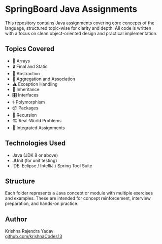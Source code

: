 # SpringBoard Java Assignments

This repository contains Java assignments covering core concepts of the language, structured topic-wise for clarity and depth. All code is written with a focus on clean object-oriented design and practical implementation.

## Topics Covered

- 🧮 Arrays  
- 🔒 Final and Static  
- 🧰 Abstraction  
- 🧱 Aggregation and Association  
- ⚠️ Exception Handling  
- 🧬 Inheritance  
- 🎛️ Interfaces  
- 🌀 Polymorphism  
- 📦 Packages  
- 🔁 Recursion  
- 🏗️ Real-World Problems  
- 🧪 Integrated Assignments  

## Technologies Used

- Java (JDK 8 or above)  
- JUnit (for unit testing)  
- IDE: Eclipse / IntelliJ / Spring Tool Suite

## Structure

Each folder represents a Java concept or module with multiple exercises and examples. These are intended for concept reinforcement, interview preparation, and hands-on practice.

## Author

Krishna Rajendra Yadav  
[github.com/krishnaCodes13](https://github.com/krishnaCodes13)
